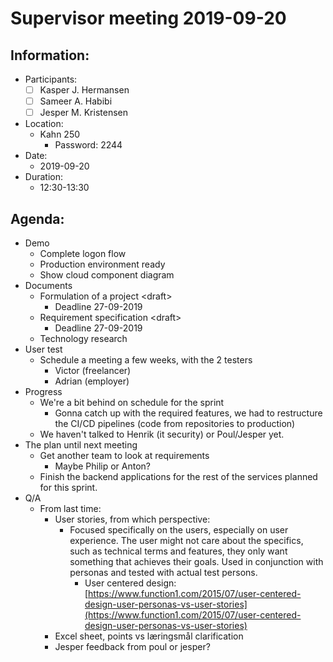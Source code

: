 # Supervisor meeting 2019-09-20

## Information:

* Participants:
  * [ ] Kasper J. Hermansen
  * [ ] Sameer A. Habibi
  * [ ] Jesper M. Kristensen
* Location:
  * Kahn 250
    * Password: 2244
* Date:
  * 2019-09-20
* Duration:
  * 12:30-13:30

## Agenda:

* Demo
  * Complete logon flow
  * Production environment ready
  * Show cloud component diagram
* Documents
  * Formulation of a project &lt;draft&gt;
    * Deadline 27-09-2019
  * Requirement specification &lt;draft&gt;
    * Deadline 27-09-2019
  * Technology research
* User test
  * Schedule a meeting a few weeks, with the 2 testers
    * Victor \(freelancer\)
    * Adrian \(employer\)
* Progress
  * We're a bit behind on schedule for the sprint
    * Gonna catch up with the required features, we had to restructure the CI/CD pipelines \(code from repositories to production\)
  * We haven't talked to Henrik \(it security\) or Poul/Jesper yet.
* The plan until next meeting
  * Get another team to look at requirements
    * Maybe Philip or Anton?
  * Finish the backend applications for the rest of the services planned for this sprint.
* Q/A
  * From last time:
    * User stories, from which perspective:
      * Focused specifically on the users, especially on user experience. The user might not care about the specifics, such as technical terms and features, they only want something that achieves their goals. Used in conjunction with personas and tested with actual test persons.
        * User centered design:  [https://www.function1.com/2015/07/user-centered-design-user-personas-vs-user-stories](https://www.function1.com/2015/07/user-centered-design-user-personas-vs-user-stories)
    * Excel sheet, points vs læringsmål clarification
    * Jesper feedback from poul or jesper?





